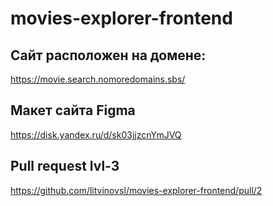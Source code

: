 # movies-explorer-frontend

## Сайт расположен на домене:

https://movie.search.nomoredomains.sbs/

## Макет сайта Figma

https://disk.yandex.ru/d/sk03jjzcnYmJVQ

## Pull request lvl-3

https://github.com/litvinovsl/movies-explorer-frontend/pull/2
